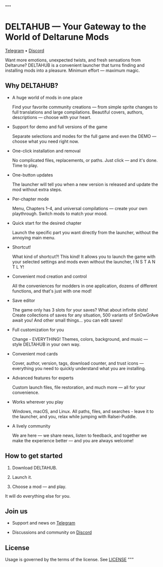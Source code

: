 """
# DELTAHUB — Your Gateway to the World of Deltarune Mods

[Telegram](https://t.me/y_maintg) • [Discord](https://discord.gg/gg4EvZpWKd)

Want more emotions, unexpected twists, and fresh sensations from Deltarune? DELTAHUB is a convenient launcher that turns finding and installing mods into a pleasure. Minimum effort — maximum magic.

## Why DELTAHUB?

* A huge world of mods in one place

  Find your favorite community creations — from simple sprite changes to full translations and large compilations. Beautiful covers, authors, descriptions — choose with your heart.

* Support for demo and full versions of the game

  Separate selections and modes for the full game and even the DEMO — choose what you need right now.

* One-click installation and removal

  No complicated files, replacements, or paths. Just click — and it's done. Time to play.

* One-button updates

  The launcher will tell you when a new version is released and update the mod without extra steps.

* Per-chapter mode

  Menu, Chapters 1–4, and universal compilations — create your own playthrough. Switch mods to match your mood.

* Quick start for the desired chapter

  Launch the specific part you want directly from the launcher, without the annoying main menu.

* Shortcut!

  What kind of shortcut?! This kind! It allows you to launch the game with your selected settings and mods even without the launcher, I N S T A N T L Y!

* Convenient mod creation and control

  All the conveniences for modders in one application, dozens of different functions, and that's just with one mod!

* Save editor

  The game only has 3 slots for your saves? What about infinite slots! Create collections of saves for any situation, 500 variants of SnOwGrAve await you! And other small things... you can edit saves!

* Full customization for you

  Change - EVERYTHING! Themes, colors, background, and music — style DELTAHUB in your own way.

* Convenient mod cards

  Cover, author, version, tags, download counter, and trust icons — everything you need to quickly understand what you are installing.

* Advanced features for experts

  Custom launch files, file restoration, and much more — all for your convenience.

* Works wherever you play

  Windows, macOS, and Linux. All paths, files, and searches - leave it to the launcher, and you, relax while jumping with Ralsei-Puddle.

* A lively community

  We are here — we share news, listen to feedback, and together we make the experience better — and you are always welcome!

## How to get started

1. Download DELTAHUB.

2. Launch it.

3. Choose a mod — and play.

It will do everything else for you.

## Join us

* Support and news on [Telegram](https://t.me/y_maintg)

* Discussions and community on [Discord](https://discord.gg/gg4EvZpWKd)

## License

Usage is governed by the terms of the license. See [LICENSE](https://www.google.com/search?q=file:///c:/DELTAHUB/LICENSE)
"""
